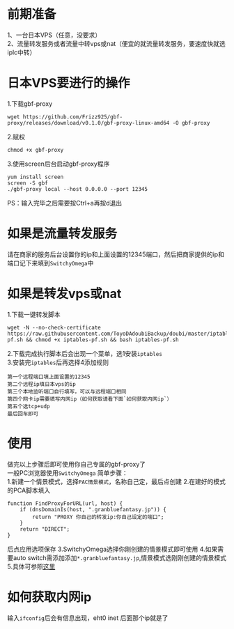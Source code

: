 # 前期准备
1、一台日本VPS（任意，没要求）  
2、流量转发服务或者流量中转vps或nat（便宜的就流量转发服务，要速度快就选iplc中转）

# 日本VPS要进行的操作
1.下载gbf-proxy
```
wget https://github.com/Frizz925/gbf-proxy/releases/download/v0.1.0/gbf-proxy-linux-amd64 -O gbf-proxy
```
2.赋权
```
chmod +x gbf-proxy
```
3.使用screen后台启动gbf-proxy程序
```
yum install screen 
screen -S gbf
./gbf-proxy local --host 0.0.0.0 --port 12345
```
PS：输入完毕之后需要按Ctrl+a再按d退出

# 如果是流量转发服务
请在商家的服务后台设置你的ip和上面设置的12345端口，然后把商家提供的ip和端口记下来填到`SwitchyOmega`中

# 如果是转发vps或nat
1.下载一键转发脚本
```
wget -N --no-check-certificate https://raw.githubusercontent.com/ToyoDAdoubiBackup/doubi/master/iptables-pf.sh && chmod +x iptables-pf.sh && bash iptables-pf.sh
```
2.下载完成执行脚本后会出现一个菜单，选1安装`iptables`  
3.安装完`iptables`后再选择4添加规则
```
第一个远程端口填上面设置的12345
第二个远程ip填日本vps的ip
第三个本地监听端口自行填写，可以与远程端口相同
第四个网卡ip需要填写内网ip（如何获取请看下面`如何获取内网ip`）
第五个选tcp+udp
最后回车即可
```
# 使用
做完以上步骤后即可使用你自己专属的gbf-proxy了  
一般PC浏览器使用`SwitchyOmega`
简单步骤：  
1.新建一个情景模式，选择`PAC情景模式`，名称自己定，最后点创建
2.在建好的模式的PCA脚本填入
```
function FindProxyForURL(url, host) {
    if (dnsDomainIs(host, ".granbluefantasy.jp")) {
        return "PROXY 你自己的转发ip:你自己设定的端口";
    }
    return "DIRECT";
}
```
后点应用选项保存
3.SwitchyOmega选择你刚创建的情景模式即可使用
4.如果需要auto switch需添加添加`*.granbluefantasy.jp`,情景模式选刚刚创建的情景模式
5.具体可参照[这里](https://github.com/Frizz925/gbf-proxy/blob/master/docs/setup-google-chrome.md)

# 如何获取内网ip
输入`ifconfig`后会有信息出现，eht0 inet 后面那个ip就是了
